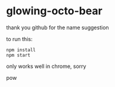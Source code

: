 glowing-octo-bear
=================

thank you github for the name suggestion

to run this:

    npm install
    npm start

only works well in chrome, sorry

pow
